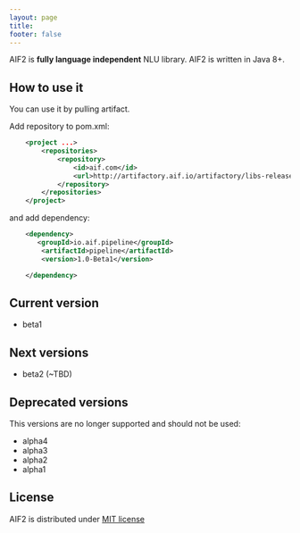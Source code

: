 ```yaml
---
layout: page
title:
footer: false
---
```


AIF2 is **fully language independent** NLU library. AIF2 is written in Java 8+. 

## How to use it

You can use it by pulling artifact. 

Add repository to pom.xml:

```xml
    <project ...>
        <repositories>
            <repository>
                <id>aif.com</id>
                <url>http://artifactory.aif.io/artifactory/libs-release-local</url>
            </repository>
        </repositories>
    </project>
```
and add dependency:

```xml
    <dependency>
       <groupId>io.aif.pipeline</groupId>
        <artifactId>pipeline</artifactId>
        <version>1.0-Beta1</version>

    </dependency> 
```

## Current version

- beta1

## Next versions

- beta2 (~TBD)

## Deprecated versions 

This versions are no longer supported and should not be used:

- alpha4
- alpha3
- alpha2
- alpha1

## License

AIF2 is distributed under [MIT license](http://choosealicense.com/licenses/mit/)
